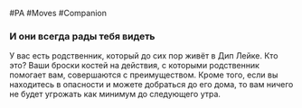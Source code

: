 #PA #Moves #Companion 
### И они всегда рады тебя видеть
У вас есть родственник, который до сих пор живёт в Дип Лейке. Кто это? Ваши броски костей на действия, с которыми родственник помогает вам, совершаются с преимуществом. Кроме того, если вы находитесь в опасности и можете добраться до его дома, то вам ничего не будет угрожать как минимум до следующего утра.